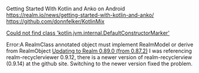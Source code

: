 Getting Started With Kotlin and Anko on Android
	https://realm.io/news/getting-started-with-kotlin-and-anko/
	https://github.com/donnfelker/KotlinMix
	
[Could not find class 'kotlin.jvm.internal.DefaultConstructorMarker'](http://stackoverflow.com/questions/40779818/could-not-find-class-kotlin-jvm-internal-defaultconstructormarker)

Error:A RealmClass annotated object must implement RealmModel or derive from RealmObject
[Updating to Realm 0.89.0 (from 0.87.2)](http://stackoverflow.com/questions/36815909/updating-to-realm-0-89-0-from-0-87-2)
I was referencing realm-recyclerviewer 0.9.12, there is a newer version of realm-recyclerview (0.9.14) at the github site. Switching to the newer version fixed the problem.